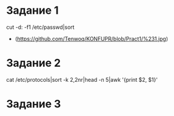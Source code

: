 # Задание 1

cut -d: -f1 /etc/passwd|sort
- (https://github.com/Tenwoq/KONFUPR/blob/Pract1/%231.jpg)
# Задание 2

cat /etc/protocols|sort -k 2,2nr|head -n 5|awk '{print $2, $1}'
# Задание 3

